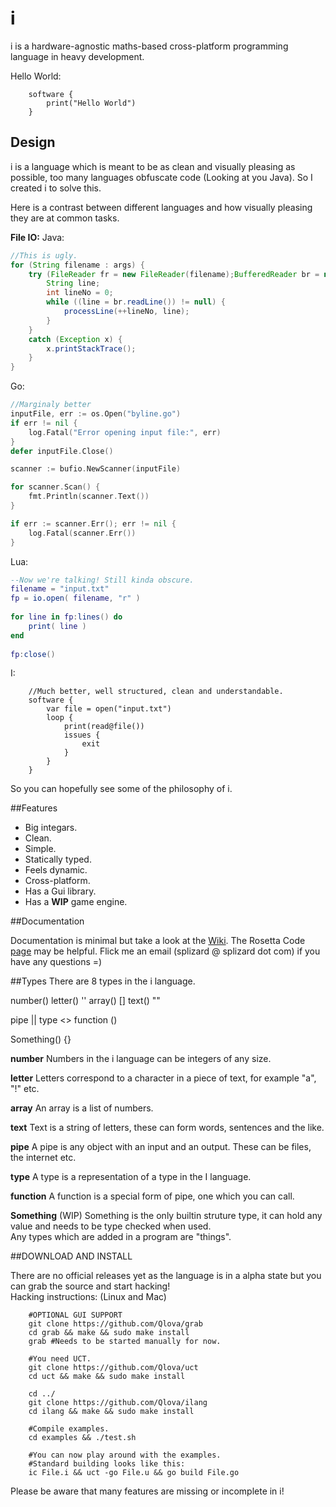 # i
i is a hardware-agnostic maths-based cross-platform programming language in heavy development.

Hello World:

		software {
			print("Hello World")
		}
		
## Design
i is a language which is meant to be as clean and visually pleasing as possible, too many languages obfuscate code (Looking at you Java).
So I created i to solve this.

Here is a contrast between different languages and how visually pleasing they are at common tasks.

**File IO:**
Java:
```java
//This is ugly.
for (String filename : args) {
    try (FileReader fr = new FileReader(filename);BufferedReader br = new BufferedReader(fr)){
        String line;
        int lineNo = 0;
        while ((line = br.readLine()) != null) {
            processLine(++lineNo, line);
        }
    }
    catch (Exception x) {
        x.printStackTrace();
    }
}
```
Go:
```go
//Marginaly better
inputFile, err := os.Open("byline.go")
if err != nil {
	log.Fatal("Error opening input file:", err)
}
defer inputFile.Close()

scanner := bufio.NewScanner(inputFile)

for scanner.Scan() {
	fmt.Println(scanner.Text())
}

if err := scanner.Err(); err != nil {
	log.Fatal(scanner.Err())
}
```
Lua:
```lua
--Now we're talking! Still kinda obscure.
filename = "input.txt"
fp = io.open( filename, "r" )
 
for line in fp:lines() do
    print( line )
end
 
fp:close()
```
I:
```
	//Much better, well structured, clean and understandable.
	software {
		var file = open("input.txt")
		loop {
			print(read@file())
			issues {
				exit
			}
		}
	}
```

So you can hopefully see some of the philosophy of i.

##Features

* Big integars.
* Clean.
* Simple.
* Statically typed.
* Feels dynamic.
* Cross-platform.
* Has a Gui library.
* Has a **WIP** game engine.

##Documentation

Documentation is minimal but take a look at the [Wiki](https://github.com/Qlova/ilang/wiki).
The Rosetta Code [page](http://rosettacode.org/wiki/Category:I) may be helpful. 
Flick me an email (splizard @ splizard dot com) if you have any questions =)

##Types
There are 8 types in the i language.

number()
letter()	''
array() 	[]
text() 		""

pipe 		||
type		<>
function 	()

Something() {}

**number**
Numbers in the i language can be integers of any size.

**letter**
Letters correspond to a character in a piece of text, for example "a", "!" etc.

**array**
An array is a list of numbers.

**text**
Text is a string of letters, these can form words, sentences and the like.

**pipe**
A pipe is any object with an input and an output. These can be files, the internet etc.

**type**
A type is a representation of a type in the I language.

**function**
A function is a special form of pipe, one which you can call.

**Something** (WIP)
Something is the only builtin struture type, it can hold any value and needs to be type checked when used.  
Any types which are added in a program are "things".

##DOWNLOAD AND INSTALL

There are no official releases yet as the language is in a alpha state but you can grab the source and start hacking!  
Hacking instructions: (Linux and Mac)
	
		#OPTIONAL GUI SUPPORT
		git clone https://github.com/Qlova/grab
		cd grab && make && sudo make install
		grab #Needs to be started manually for now.
	
		#You need UCT.
		git clone https://github.com/Qlova/uct
		cd uct && make && sudo make install
		
		cd ../
		git clone https://github.com/Qlova/ilang
		cd ilang && make && sudo make install
		
		#Compile examples.
		cd examples && ./test.sh
		
		#You can now play around with the examples.
		#Standard building looks like this:
		ic File.i && uct -go File.u && go build File.go

Please be aware that many features are missing or incomplete in i!
		

